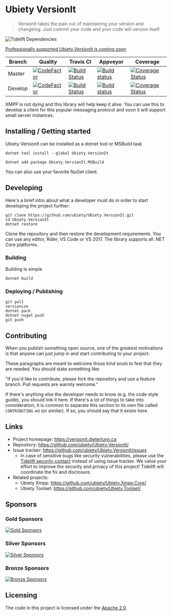 # Ubiety VersionIt

> VersionIt takes the pain out of maintaining your version and changelog. Just commit your code and your code will version itself.

![Tidelift Dependencies](https://tidelift.com/badges/github/ubiety/Ubiety.VersionIt)

[Professionally supported Ubiety.VersionIt is coming soon](https://tidelift.com/subscription/pkg/nuget-ubiety-versionit?utm_source=nuget-ubiety-versionit&utm_medium=referral&utm_campaign=readme)

| Branch  | Quality                                                                                                                                                                                  | Travis CI                                                                                                                          | Appveyor                                                                                                                                                                           | Coverage                                                                                                                                                                     |
| ------- | ---------------------------------------------------------------------------------------------------------------------------------------------------------------------------------------- | ---------------------------------------------------------------------------------------------------------------------------------- | ---------------------------------------------------------------------------------------------------------------------------------------------------------------------------------- | ---------------------------------------------------------------------------------------------------------------------------------------------------------------------------- |
| Master  | [![CodeFactor](https://www.codefactor.io/repository/github/ubiety/ubiety.versionit/badge)](https://www.codefactor.io/repository/github/ubiety/ubiety.versionit)                          | [![Build Status](https://travis-ci.org/ubiety/Ubiety.Xmpp.Core.svg?branch=master)](https://travis-ci.org/ubiety/Ubiety.Xmpp.Core)  | [![Build status](https://ci.appveyor.com/api/projects/status/xtxujov8b3cl616q/branch/master?svg=true)](https://ci.appveyor.com/project/coder2000/ubiety-xmpp-core/branch/master)   | [![Coverage Status](https://coveralls.io/repos/github/ubiety/Ubiety.Xmpp.Core/badge.svg?branch=master)](https://coveralls.io/github/ubiety/Ubiety.Xmpp.Core?branch=master)   |
| Develop | [![CodeFactor](https://www.codefactor.io/repository/github/ubiety/ubiety.versionit/badge/develop)](https://www.codefactor.io/repository/github/ubiety/ubiety.versionit/overview/develop) | [![Build Status](https://travis-ci.org/ubiety/Ubiety.Xmpp.Core.svg?branch=develop)](https://travis-ci.org/ubiety/Ubiety.Xmpp.Core) | [![Build status](https://ci.appveyor.com/api/projects/status/xtxujov8b3cl616q/branch/develop?svg=true)](https://ci.appveyor.com/project/coder2000/ubiety-xmpp-core/branch/develop) | [![Coverage Status](https://coveralls.io/repos/github/ubiety/Ubiety.Xmpp.Core/badge.svg?branch=develop)](https://coveralls.io/github/ubiety/Ubiety.Xmpp.Core?branch=develop) |

XMPP is not dying and this library will help keep it alive. You can use this to
develop a client for this popular messaging protocol and soon it will support
small server instances.

## Installing / Getting started

Ubiety VersionIt can be installed as a dotnet tool or MSBuild task

```shell
dotnet tool install --global Ubiety.VersionIt
```

```shell
dotnet add package Ubiety.VersionIt.MSBuild
```

You can also use your favorite NuGet client.

## Developing

Here's a brief intro about what a developer must do in order to start developing
the project further:

```shell
git clone https://github.com/ubiety/Ubiety.VersionIt.git
cd Ubiety.VersionIt
dotnet restore
```

Clone the repository and then restore the development requirements. You can use
any editor, Rider, VS Code or VS 2017. The library supports all .NET Core
platforms.

### Building

Building is simple

```shell
dotnet build
```

### Deploying / Publishing

```shell
git pull
versionize
dotnet pack
dotnet nuget push
git push
```

## Contributing

When you publish something open source, one of the greatest motivations is that
anyone can just jump in and start contributing to your project.

These paragraphs are meant to welcome those kind souls to feel that they are
needed. You should state something like:

"If you'd like to contribute, please fork the repository and use a feature
branch. Pull requests are warmly welcome."

If there's anything else the developer needs to know (e.g. the code style
guide), you should link it here. If there's a lot of things to take into
consideration, it is common to separate this section to its own file called
`CONTRIBUTING.md` (or similar). If so, you should say that it exists here.

## Links

- Project homepage: <https://versionit.dieterlunn.ca>
- Repository: <https://github.com/ubiety/Ubiety.VersionIt/>
- Issue tracker: <https://github.com/ubiety/Ubiety.VersionIt/issues>
  - In case of sensitive bugs like security vulnerabilities, please use the 
    [Tidelift security contact](https://tidelift.com/security) instead of using issue tracker. 
    We value your effort to improve the security and privacy of this project! Tidelift will coordinate the fix and disclosure.
- Related projects:
  - Ubiety Xmpp: <https://github.com/ubiety/Ubiety.Xmpp.Core/>
  - Ubiety Toolset: <https://github.com/ubiety/Ubiety.Toolset/>

## Sponsors

### Gold Sponsors

[![Gold Sponsors](https://opencollective.com/ubiety/tiers/gold-sponsor.svg?avatarHeight=36)](https://opencollective.com/ubiety/)

### Silver Sponsors

[![Silver Sponsors](https://opencollective.com/ubiety/tiers/silver-sponsor.svg?avatarHeight=36)](https://opencollective.com/ubiety/)

### Bronze Sponsors

[![Bronze Sponsors](https://opencollective.com/ubiety/tiers/bronze-sponsor.svg?avatarHeight=36)](https://opencollective.com/ubiety/)

## Licensing

The code in this project is licensed under the [Apache 2.0](https://choosealicense.com/licenses/apache-2.0/).
